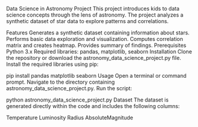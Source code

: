 Data Science in Astronomy Project
This project introduces kids to data science concepts through the lens of astronomy. The project analyzes a synthetic dataset of star data to explore patterns and correlations.

Features
Generates a synthetic dataset containing information about stars.
Performs basic data exploration and visualization.
Computes correlation matrix and creates heatmap.
Provides summary of findings.
Prerequisites
Python 3.x
Required libraries: pandas, matplotlib, seaborn
Installation
Clone the repository or download the astronomy_data_science_project.py file.
Install the required libraries using pip:

pip install pandas matplotlib seaborn
Usage
Open a terminal or command prompt.
Navigate to the directory containing astronomy_data_science_project.py.
Run the script:

python astronomy_data_science_project.py
Dataset
The dataset is generated directly within the code and includes the following columns:

Temperature
Luminosity
Radius
AbsoluteMagnitude